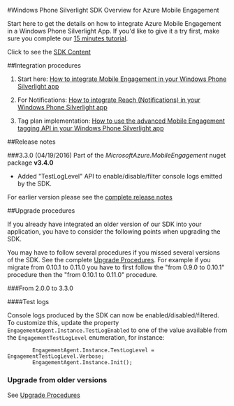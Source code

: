 <properties 
    pageTitle="Windows Phone Silverlight SDK Overview" 
    description="Overview of the Windows Phone Silverlight SDK for Azure Mobile Engagement"                     
    services="mobile-engagement" 
    documentationCenter="mobile" 
    authors="piyushjo" 
    manager="dwrede"
    editor="" />

<tags 
    ms.service="mobile-engagement" 
    ms.workload="mobile" 
    ms.tgt_pltfrm="mobile-windows-phone" 
    ms.devlang="na" 
    ms.topic="article" 
    ms.date="08/19/2016" 
    ms.author="piyushjo" />

#<a name="windows-phone-silverlight-sdk-overview-for-azure-mobile-engagement"></a>Windows Phone Silverlight SDK Overview for Azure Mobile Engagement

Start here to get the details on how to integrate Azure Mobile Engagement in a Windows Phone Silverlight App. If you'd like to give it a try first, make sure you complete our [15 minutes tutorial](mobile-engagement-windows-phone-get-started.md).

Click to see the [SDK Content](mobile-engagement-windows-phone-sdk-content.md)

##<a name="integration-procedures"></a>Integration procedures

1. Start here: [How to integrate Mobile Engagement in your Windows Phone Silverlight app](mobile-engagement-windows-phone-integrate-engagement.md)

2. For Notifications: [How to integrate Reach (Notifications) in your Windows Phone Silverlight app](mobile-engagement-windows-phone-integrate-engagement-reach.md)

3. Tag plan implementation: [How to use the advanced Mobile Engagement tagging API in your Windows Phone Silverlight app](mobile-engagement-windows-phone-use-engagement-api.md)

##<a name="release-notes"></a>Release notes

###<a name="330-04192016"></a>3.3.0 (04/19/2016)
Part of the *MicrosoftAzure.MobileEngagement* nuget package **v3.4.0**

-   Added "TestLogLevel" API to enable/disable/filter console logs emitted by the SDK.

For earlier version please see the [complete release notes](mobile-engagement-windows-phone-release-notes.md)

##<a name="upgrade-procedures"></a>Upgrade procedures

If you already have integrated an older version of our SDK into your application, you have to consider the following points when upgrading the SDK.

You may have to follow several procedures if you missed several versions of the SDK. See the complete [Upgrade Procedures](mobile-engagement-windows-phone-upgrade-procedure.md). For example if you migrate from 0.10.1 to 0.11.0 you have to first follow the "from 0.9.0 to 0.10.1" procedure then the "from 0.10.1 to 0.11.0" procedure.

###<a name="from-200-to-330"></a>From 2.0.0 to 3.3.0

####<a name="test-logs"></a>Test logs

Console logs produced by the SDK can now be enabled/disabled/filtered. To customize this, update the property `EngagementAgent.Instance.TestLogEnabled` to one of the value available from the `EngagementTestLogLevel` enumeration, for instance:

            EngagementAgent.Instance.TestLogLevel = EngagementTestLogLevel.Verbose;
            EngagementAgent.Instance.Init();

### <a name="upgrade-from-older-versions"></a>Upgrade from older versions

See [Upgrade Procedures](mobile-engagement-windows-phone-upgrade-procedure.md)
 
